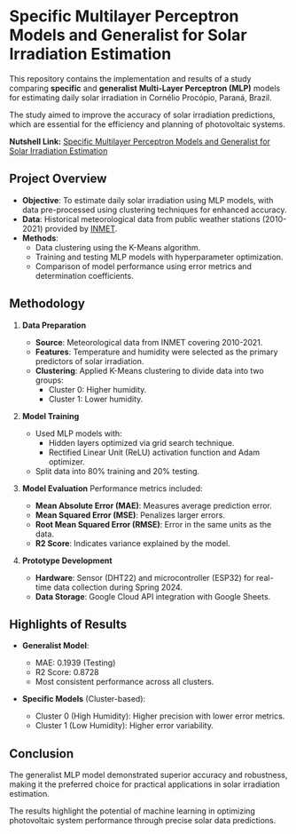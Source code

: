 # Specific Multilayer Perceptron Models and Generalist for Solar Irradiation Estimation

This repository contains the implementation and results of a study comparing **specific** and **generalist** **Multi-Layer Perceptron (MLP)** models for estimating daily solar irradiation in Cornélio Procópio, Paraná, Brazil. 

The study aimed to improve the accuracy of solar irradiation predictions, which are essential for the efficiency and planning of photovoltaic systems.

**Nutshell Link:** [Specific Multilayer Perceptron Models and Generalist for Solar Irradiation Estimation](article_clustering_analysis.pdf)

## Project Overview

- **Objective**: To estimate daily solar irradiation using MLP models, with data pre-processed using clustering techniques for enhanced accuracy.
- **Data**: Historical meteorological data from public weather stations (2010-2021) provided by [INMET](https://portal.inmet.gov.br/).
- **Methods**:
  - Data clustering using the K-Means algorithm.
  - Training and testing MLP models with hyperparameter optimization.
  - Comparison of model performance using error metrics and determination coefficients.

## Methodology

1. **Data Preparation**
   - **Source**: Meteorological data from INMET covering 2010-2021.
   - **Features**: Temperature and humidity were selected as the primary predictors of solar irradiation.
   - **Clustering**: Applied K-Means clustering to divide data into two groups:
     - Cluster 0: Higher humidity.
     - Cluster 1: Lower humidity.

2. **Model Training**
   - Used MLP models with:
     - Hidden layers optimized via grid search technique.
     - Rectified Linear Unit (ReLU) activation function and Adam optimizer.
   - Split data into 80% training and 20% testing.

3. **Model Evaluation**
    Performance metrics included:
    - **Mean Absolute Error (MAE)**: Measures average prediction error.
    - **Mean Squared Error (MSE)**: Penalizes larger errors.
    - **Root Mean Squared Error (RMSE)**: Error in the same units as the data.
    - **R2 Score**: Indicates variance explained by the model.

4. **Prototype Development**
   - **Hardware**: Sensor (DHT22) and microcontroller (ESP32) for real-time data collection during Spring 2024.
   - **Data Storage**: Google Cloud API integration with Google Sheets.

## Highlights of Results

- **Generalist Model**:
  - MAE: 0.1939 (Testing)
  - R2 Score: 0.8728
  - Most consistent performance across all clusters.

- **Specific Models** (Cluster-based):
  - Cluster 0 (High Humidity): Higher precision with lower error metrics.
  - Cluster 1 (Low Humidity): Higher error variability.

## Conclusion

The generalist MLP model demonstrated superior accuracy and robustness, making it the preferred choice for practical applications in solar irradiation estimation. 

The results highlight the potential of machine learning in optimizing photovoltaic system performance through precise solar data predictions.

